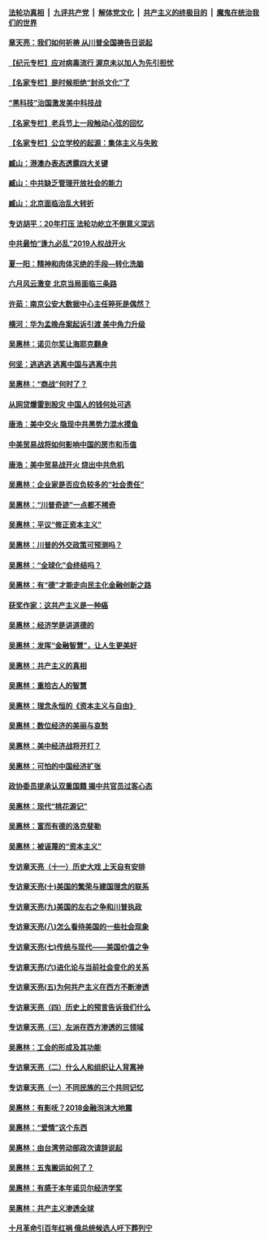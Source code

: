 

####  [法轮功真相](../../../../basic/blob/master/README.md?t=06300202) &nbsp;|&nbsp; [九评共产党](../../../../9ping.md/blob/master/README.md?t=06300202) &nbsp;|&nbsp; [解体党文化](../../../../jtdwh.md/blob/master/README.md?t=06300202)  &nbsp;|&nbsp; [共产主义的终极目的](../../../../gczydzjmd.md/blob/master/README.md?t=06300202) &nbsp;|&nbsp; [魔鬼在统治我们的世界](../../../../mgztzwmdsj.md/blob/master/README.md?t=06300202) 

#### [章天亮：我们如何祈祷 从川普全国祷告日说起](../pages/nsc423/n11944627.md?t=06300202) 

#### [【纪元专栏】应对病毒流行 渥京未以加人为先引担忧](../pages/nsc423/n11875714.md?t=06300202) 

#### [【名家专栏】是时候拒绝“封杀文化”了](../pages/nsc423/n11814093.md?t=06300202) 

#### [“黑科技”治国激发美中科技战](../pages/nsc423/n11638056.md?t=06300202) 

#### [【名家专栏】老兵节上一段触动心弦的回忆](../pages/nsc423/n11646016.md?t=06300202) 

#### [【名家专栏】公立学校的起源：集体主义与失败](../pages/nsc423/n11601833.md?t=06300202) 

#### [臧山：港澳办表态透露四大关键](../pages/nsc423/n11421628.md?t=06300202) 

#### [臧山：中共缺乏管理开放社会的能力](../pages/nsc423/n11407457.md?t=06300202) 

#### [臧山：北京面临治乱大转折](../pages/nsc423/n11406895.md?t=06300202) 

#### [专访胡平：20年打压 法轮功屹立不倒意义深远](../pages/nsc423/n11398800.md?t=06300202) 

#### [中共最怕“逢九必乱”2019人权战开火](../pages/nsc423/n11385248.md?t=06300202) 

#### [夏一阳：精神和肉体灭绝的手段—转化洗脑](../pages/nsc423/n11368250.md?t=06300202) 

#### [六月风云激变 北京当局面临三条路](../pages/nsc423/n11313668.md?t=06300202) 

#### [许茹：南京公安大数据中心主任猝死是偶然？](../pages/nsc423/n11064744.md?t=06300202) 

#### [横河：华为孟晚舟案起诉引渡 美中角力升级](../pages/nsc423/n11027230.md?t=06300202) 

#### [吴惠林：诺贝尔奖让海耶克翻身](../pages/nsc423/n10890049.md?t=06300202) 

#### [何坚：逃逃逃 逃离中国与逃离中共](../pages/nsc423/n10592891.md?t=06300202) 

#### [吴惠林：“商战”何时了？](../pages/nsc423/n10573558.md?t=06300202) 

#### [从网贷爆雷到股灾 中国人的钱何处可逃](../pages/nsc423/n10572800.md?t=06300202) 

#### [唐浩：美中交火 隐现中共黑势力混水摸鱼](../pages/nsc423/n10544040.md?t=06300202) 

#### [中美贸易战将如何影响中国的房市和币值](../pages/nsc423/n10543697.md?t=06300202) 

#### [唐浩：美中贸易战开火 烧出中共危机](../pages/nsc423/n10540126.md?t=06300202) 

#### [吴惠林：企业家是否应负较多的“社会责任”](../pages/nsc423/n10535022.md?t=06300202) 

#### [吴惠林：“川普奇迹”一点都不稀奇](../pages/nsc423/n10512808.md?t=06300202) 

#### [吴惠林：平议“修正资本主义”](../pages/nsc423/n10495724.md?t=06300202) 

#### [吴惠林：川普的外交政策可预测吗？](../pages/nsc423/n10462387.md?t=06300202) 

#### [吴惠林：“全球化”会终结吗？](../pages/nsc423/n10452838.md?t=06300202) 

#### [吴惠林：有“德”才能走向民主化金融创新之路](../pages/nsc423/n10432292.md?t=06300202) 

#### [获奖作家：这共产主义是一种癌](../pages/nsc423/n10431541.md?t=06300202) 

#### [吴惠林：经济学是讲道德的](../pages/nsc423/n10398014.md?t=06300202) 

#### [吴惠林：发挥“金融智慧”，让人生更美好](../pages/nsc423/n10375019.md?t=06300202) 

#### [吴惠林：共产主义的真相](../pages/nsc423/n10351394.md?t=06300202) 

#### [吴惠林：重拾古人的智慧](../pages/nsc423/n10337691.md?t=06300202) 

#### [吴惠林：理念永恒的《资本主义与自由》](../pages/nsc423/n10316274.md?t=06300202) 

#### [吴惠林：数位经济的美丽与哀愁](../pages/nsc423/n10292946.md?t=06300202) 

#### [吴惠林：美中经济战将开打？](../pages/nsc423/n10258825.md?t=06300202) 

#### [吴惠林：可怕的中国经济扩张](../pages/nsc423/n10219147.md?t=06300202) 

#### [政协委员提承认双重国籍 揭中共官员过客心态](../pages/nsc423/n10208809.md?t=06300202) 

#### [吴惠林：现代“桃花源记”](../pages/nsc423/n10185234.md?t=06300202) 

#### [吴惠林：富而有德的洛克斐勒](../pages/nsc423/n10142264.md?t=06300202) 

#### [吴惠林：被诬蔑的“资本主义”](../pages/nsc423/n10124816.md?t=06300202) 

#### [专访章天亮（十一）历史大戏 上天自有安排](../pages/nsc423/n10094905.md?t=06300202) 

#### [专访章天亮(十)美国的繁荣与建国理念的联系](../pages/nsc423/n10094899.md?t=06300202) 

#### [专访章天亮(九)美国的左右之争和川普执政](../pages/nsc423/n10094889.md?t=06300202) 

#### [专访章天亮(八)怎么看待美国的一些社会现象](../pages/nsc423/n10094857.md?t=06300202) 

#### [专访章天亮(七)传统与现代——美国价值之争](../pages/nsc423/n10093140.md?t=06300202) 

#### [专访章天亮(六)进化论与当前社会变化的关系](../pages/nsc423/n10092036.md?t=06300202) 

#### [专访章天亮(五)为何共产主义在西方不断渗透](../pages/nsc423/n10083620.md?t=06300202) 

#### [专访章天亮（四）历史上的预言告诉我们什么](../pages/nsc423/n10083606.md?t=06300202) 

#### [专访章天亮（三）左派在西方渗透的三领域](../pages/nsc423/n10081115.md?t=06300202) 

#### [吴惠林：工会的形成及其功能](../pages/nsc423/n10080633.md?t=06300202) 

#### [专访章天亮（二）什么人和组织让人背离神](../pages/nsc423/n10076637.md?t=06300202) 

#### [专访章天亮（一）不同民族的三个共同记忆](../pages/nsc423/n10074188.md?t=06300202) 

#### [吴惠林：有影呒？2018金融泡沫大地震](../pages/nsc423/n10040534.md?t=06300202) 

#### [吴惠林：“爱情”这个东西](../pages/nsc423/n10019423.md?t=06300202) 

#### [吴惠林：由台湾劳动部政次请辞说起](../pages/nsc423/n9979679.md?t=06300202) 

#### [吴惠林：五鬼搬运如何了？](../pages/nsc423/n9925338.md?t=06300202) 

#### [吴惠林：有感于本年诺贝尔经济学奖](../pages/nsc423/n9871883.md?t=06300202) 

#### [吴惠林：共产主义渗透全球](../pages/nsc423/n9812748.md?t=06300202) 

#### [十月革命引百年红祸 俄总统候选人吁下葬列宁](../pages/nsc423/n9810182.md?t=06300202) 

